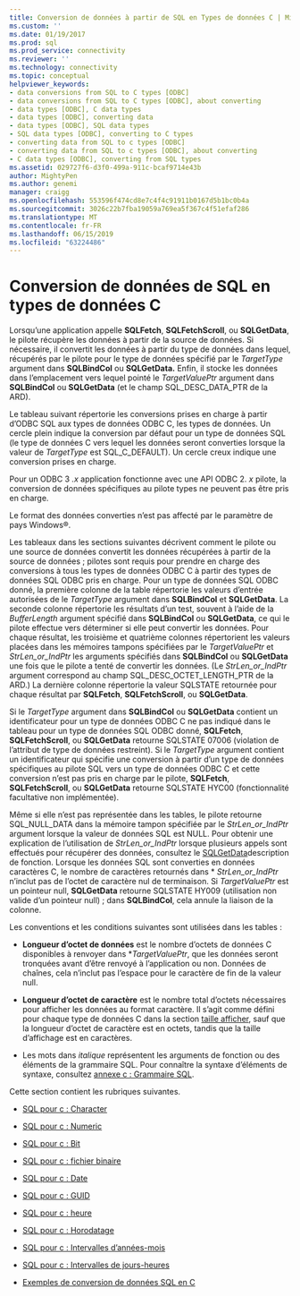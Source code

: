 ```yaml
---
title: Conversion de données à partir de SQL en Types de données C | Microsoft Docs
ms.custom: ''
ms.date: 01/19/2017
ms.prod: sql
ms.prod_service: connectivity
ms.reviewer: ''
ms.technology: connectivity
ms.topic: conceptual
helpviewer_keywords:
- data conversions from SQL to C types [ODBC]
- data conversions from SQL to C types [ODBC], about converting
- data types [ODBC], C data types
- data types [ODBC], converting data
- data types [ODBC], SQL data types
- SQL data types [ODBC], converting to C types
- converting data from SQL to c types [ODBC]
- converting data from SQL to c types [ODBC], about converting
- C data types [ODBC], converting from SQL types
ms.assetid: 029727f6-d3f0-499a-911c-bcaf9714e43b
author: MightyPen
ms.author: genemi
manager: craigg
ms.openlocfilehash: 553596f474cd8e7c4f4c91911b0167d5b1bc0b4a
ms.sourcegitcommit: 3026c22b7fba19059a769ea5f367c4f51efaf286
ms.translationtype: MT
ms.contentlocale: fr-FR
ms.lasthandoff: 06/15/2019
ms.locfileid: "63224486"
---
```

# <a name="converting-data-from-sql-to-c-data-types"></a>Conversion de données de SQL en types de données C
Lorsqu’une application appelle **SQLFetch**, **SQLFetchScroll**, ou **SQLGetData**, le pilote récupère les données à partir de la source de données. Si nécessaire, il convertit les données à partir du type de données dans lequel, récupérés par le pilote pour le type de données spécifié par le *TargetType* argument dans **SQLBindCol** ou **SQLGetData.** Enfin, il stocke les données dans l’emplacement vers lequel pointé le *TargetValuePtr* argument dans **SQLBindCol** ou **SQLGetData** (et le champ SQL_DESC_DATA_PTR de la ARD).  
  
 Le tableau suivant répertorie les conversions prises en charge à partir d’ODBC SQL aux types de données ODBC C, les types de données. Un cercle plein indique la conversion par défaut pour un type de données SQL (le type de données C vers lequel les données seront converties lorsque la valeur de *TargetType* est SQL_C_DEFAULT). Un cercle creux indique une conversion prises en charge.  
  
 Pour un ODBC 3 *.x* application fonctionne avec une API ODBC 2. *x* pilote, la conversion de données spécifiques au pilote types ne peuvent pas être pris en charge.  
  
 Le format des données converties n’est pas affecté par le paramètre de pays Windows®.  
  
 Les tableaux dans les sections suivantes décrivent comment le pilote ou une source de données convertit les données récupérées à partir de la source de données ; pilotes sont requis pour prendre en charge des conversions à tous les types de données ODBC C à partir des types de données SQL ODBC pris en charge. Pour un type de données SQL ODBC donné, la première colonne de la table répertorie les valeurs d’entrée autorisées de le *TargetType* argument dans **SQLBindCol** et **SQLGetData**. La seconde colonne répertorie les résultats d’un test, souvent à l’aide de la *BufferLength* argument spécifié dans **SQLBindCol** ou **SQLGetData**, ce qui le pilote effectue vers déterminer si elle peut convertir les données. Pour chaque résultat, les troisième et quatrième colonnes répertorient les valeurs placées dans les mémoires tampons spécifiées par le *TargetValuePtr* et *StrLen_or_IndPtr* les arguments spécifiés dans **SQLBindCol** ou **SQLGetData** une fois que le pilote a tenté de convertir les données. (Le *StrLen_or_IndPtr* argument correspond au champ SQL_DESC_OCTET_LENGTH_PTR de la ARD.) La dernière colonne répertorie la valeur SQLSTATE retournée pour chaque résultat par **SQLFetch**, **SQLFetchScroll**, ou **SQLGetData**.  
  
 Si le *TargetType* argument dans **SQLBindCol** ou **SQLGetData** contient un identificateur pour un type de données ODBC C ne pas indiqué dans le tableau pour un type de données SQL ODBC donné,  **SQLFetch**, **SQLFetchScroll**, ou **SQLGetData** retourne SQLSTATE 07006 (violation de l’attribut de type de données restreint). Si le *TargetType* argument contient un identificateur qui spécifie une conversion à partir d’un type de données spécifiques au pilote SQL vers un type de données ODBC C et cette conversion n’est pas pris en charge par le pilote, **SQLFetch**, **SQLFetchScroll**, ou **SQLGetData** retourne SQLSTATE HYC00 (fonctionnalité facultative non implémentée).  
  
 Même si elle n’est pas représentée dans les tables, le pilote retourne SQL_NULL_DATA dans la mémoire tampon spécifiée par le *StrLen_or_IndPtr* argument lorsque la valeur de données SQL est NULL. Pour obtenir une explication de l’utilisation de *StrLen_or_IndPtr* lorsque plusieurs appels sont effectués pour récupérer des données, consultez le [SQLGetData](../../../odbc/reference/syntax/sqlgetdata-function.md)description de fonction. Lorsque les données SQL sont converties en données caractères C, le nombre de caractères retournés dans \* *StrLen_or_IndPtr* n’inclut pas de l’octet de caractère nul de terminaison. Si *TargetValuePtr* est un pointeur null, **SQLGetData** retourne SQLSTATE HY009 (utilisation non valide d’un pointeur null) ; dans **SQLBindCol**, cela annule la liaison de la colonne.  
  
 Les conventions et les conditions suivantes sont utilisées dans les tables :  
  
-   **Longueur d’octet de données** est le nombre d’octets de données C disponibles à renvoyer dans **TargetValuePtr*, que les données seront tronquées avant d’être renvoyé à l’application ou non. Données de chaînes, cela n’inclut pas l’espace pour le caractère de fin de la valeur null.  
  
-   **Longueur d’octet de caractère** est le nombre total d’octets nécessaires pour afficher les données au format caractère. Il s’agit comme défini pour chaque type de données C dans la section [taille afficher](../../../odbc/reference/appendixes/display-size.md), sauf que la longueur d’octet de caractère est en octets, tandis que la taille d’affichage est en caractères.  
  
-   Les mots dans *italique* représentent les arguments de fonction ou des éléments de la grammaire SQL. Pour connaître la syntaxe d’éléments de syntaxe, consultez [annexe c : Grammaire SQL](../../../odbc/reference/appendixes/appendix-c-sql-grammar.md).  
  
 Cette section contient les rubriques suivantes.  
  
-   [SQL pour c : Character](../../../odbc/reference/appendixes/sql-to-c-character.md)  
  
-   [SQL pour c : Numeric](../../../odbc/reference/appendixes/sql-to-c-numeric.md)  
  
-   [SQL pour c : Bit](../../../odbc/reference/appendixes/sql-to-c-bit.md)  
  
-   [SQL pour c : fichier binaire](../../../odbc/reference/appendixes/sql-to-c-binary.md)  
  
-   [SQL pour c : Date](../../../odbc/reference/appendixes/sql-to-c-date.md)  
  
-   [SQL pour c : GUID](../../../odbc/reference/appendixes/sql-to-c-guid.md)  
  
-   [SQL pour c : heure](../../../odbc/reference/appendixes/sql-to-c-time.md)  
  
-   [SQL pour c : Horodatage](../../../odbc/reference/appendixes/sql-to-c-timestamp.md)  
  
-   [SQL pour c : Intervalles d’années-mois](../../../odbc/reference/appendixes/sql-to-c-year-month-intervals.md)  
  
-   [SQL pour c : Intervalles de jours-heures](../../../odbc/reference/appendixes/sql-to-c-day-time-intervals.md)  
  
-   [Exemples de conversion de données SQL en C](../../../odbc/reference/appendixes/sql-to-c-data-conversion-examples.md)
